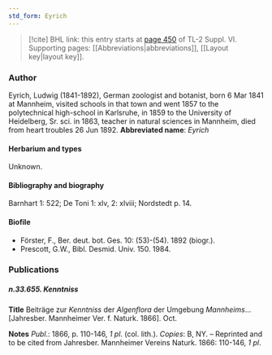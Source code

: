 ```yaml
---
std_form: Eyrich
---
```


> [!cite] BHL link: this entry starts at [page 450](https://www.biodiversitylibrary.org/page/33260438) of TL-2 Suppl. VI.
> Supporting pages: [[Abbreviations|abbreviations]], [[Layout key|layout key]].

### Author

Eyrich, Ludwig (1841-1892), German zoologist and botanist, born 6 Mar 1841 at Mannheim, visited schools in that town and went 1857 to the polytechnical high-school in Karlsruhe, in 1859 to the University of Heidelberg, Sr. sci. in 1863, teacher in natural sciences in Mannheim, died from heart troubles 26 Jun 1892. 
**Abbreviated name**: *Eyrich*

#### Herbarium and types

Unknown.

#### Bibliography and biography

Barnhart 1: 522; De Toni 1: xlv, 2: xlviii; Nordstedt p. 14.

#### Biofile

- Förster, F., Ber. deut. bot. Ges. 10: (53)-(54). 1892 (biogr.).
- Prescott, G.W., Bibl. Desmid. Univ. 150. 1984.

### Publications

##### n.33.655. Kenntniss

**Title**
Beiträge zur *Kenntniss* der *Algenflora* der Umgebung *Mannheims*... \[Jahresber. Mannheimer Ver. f. Naturk. 1866\]. Oct.

**Notes**
*Publ*.: 1866, p. 110-146, *1 pl*. (col. lith.). *Copies*: B, NY. – Reprinted and to be cited from Jahresber. Mannheimer Vereins Naturk. 1866: 110-146, *1 pl*.

